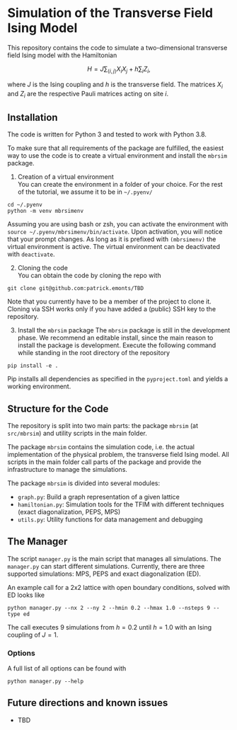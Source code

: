 Simulation of the Transverse Field Ising Model
==============================================

This repository contains the code to simulate a two-dimensional transverse field Ising model with the Hamiltonian

$$
H = J \sum_{\langle i,j \rangle} X_{i} X_{j} + h \sum_i Z_{i},
$$

where $J$ is the Ising coupling and $h$ is the transverse field. 
The matrices $X_i$ and $Z_i$ are the respective Pauli matrices acting on site $i$.

## Installation
The code is written for Python 3 and tested to work with Python 3.8.

To make sure that all requirements of the package are fulfilled, the easiest way to use the code is to create a virtual environment and install the `mbrsim` package.

1. Creation of a virtual environment  
You can create the environment in a folder of your choice. 
For the rest of the tutorial, we assume it to be in `~/.pyenv/`
```
cd ~/.pyenv
python -m venv mbrsimenv
```
Assuming you are using bash or zsh, you can activate the environment with `source ~/.pyenv/mbrsimenv/bin/activate`.
Upon activation, you will notice that your prompt changes.
As long as it is prefixed with `(mbrsimenv)` the virtual environment is active.
The virtual environment can be deactivated with `deactivate`.

2. Cloning the code  
You can obtain the code by cloning the repo with
```
git clone git@github.com:patrick.emonts/TBD
```

Note that you currently have to be a member of the project to clone it.
Cloning via SSH works only if you have added a (public) SSH key to the repository.

3. Install the `mbrsim` package
The `mbrsim` package is still in the development phase.
We recommend an editable install, since the main reason to install the package is development.
Execute the following command while standing in the root directory of the repository
```
pip install -e .
```

Pip installs all dependencies as specified in the `pyproject.toml` and yields a working environment.

## Structure for the Code

The repository is split into two main parts: the package `mbrsim` (at `src/mbrsim`) and utility scripts in the main folder.

The package `mbrsim` contains the simulation code, i.e. the actual implementation of the physical problem, the transverse field Ising model.
All scripts in the main folder call parts of the package and provide the infrastructure to manage the simulations.

The package `mbrsim` is divided into several modules:
- `graph.py`: Build a graph representation of a given lattice
- `hamiltonian.py`: Simulation tools for the TFIM with different techniques (exact diagonalization, PEPS, MPS)
- `utils.py`: Utility functions for data management and debugging

## The Manager

The script `manager.py` is the main script that manages all simulations.
The `manager.py` can start different simulations.
Currently, there are three supported simulations: MPS, PEPS and exact diagonalization (ED).

An example call for a 2x2 lattice with open boundary conditions, solved with ED looks like
```
python manager.py --nx 2 --ny 2 --hmin 0.2 --hmax 1.0 --nsteps 9 --type ed
```
The call executes 9 simulations from $h=0.2$ until $h=1.0$ with an Ising coupling of $J=1$.


### Options

A full list of all options can be found with
```
python manager.py --help
```

## Future directions and known issues

- TBD
